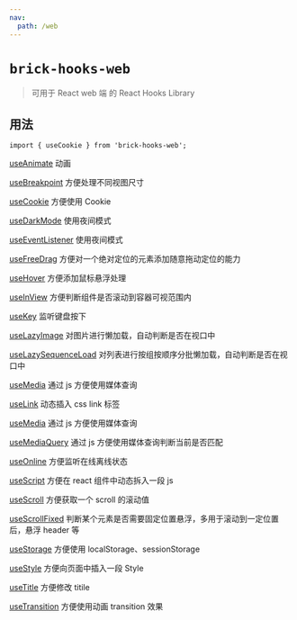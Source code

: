 ```yaml
---
nav:
  path: /web
---
```


# `brick-hooks-web`

> 可用于 React web 端 的 React Hooks Library

## 用法

```
import { useCookie } from 'brick-hooks-web';
```

[useAnimate](https://mingneo.github.io/brick-hooks/web/useBreakpoint) 动画

[useBreakpoint](https://mingneo.github.io/brick-hooks/web/useBreakpoint) 方便处理不同视图尺寸

[useCookie](https://mingneo.github.io/brick-hooks/web/useCookie) 方便使用 Cookie

[useDarkMode](https://mingneo.github.io/brick-hooks/web/useDarkMode) 使用夜间模式

[useEventListener](https://mingneo.github.io/brick-hooks/web/useEventListener) 使用夜间模式

[useFreeDrag](https://mingneo.github.io/brick-hooks/web/useFreeDrag) 方便对一个绝对定位的元素添加随意拖动定位的能力

[useHover](https://mingneo.github.io/brick-hooks/web/useHover) 方便添加鼠标悬浮处理

[useInView](https://mingneo.github.io/brick-hooks/web/useInView) 方便判断组件是否滚动到容器可视范围内

[useKey](https://mingneo.github.io/brick-hooks/web/useKey) 监听键盘按下

[useLazyImage](https://mingneo.github.io/brick-hooks/web/useLazyImage) 对图片进行懒加载，自动判断是否在视口中

[useLazySequenceLoad](https://mingneo.github.io/brick-hooks/web/useLazySequenceLoad) 对列表进行按组按顺序分批懒加载，自动判断是否在视口中

[useMedia](https://mingneo.github.io/brick-hooks/web/useMedia) 通过 js 方便使用媒体查询

[useLink](https://mingneo.github.io/brick-hooks/web/useLink) 动态插入 css link 标签

[useMedia](https://mingneo.github.io/brick-hooks/web/useMedia) 通过 js 方便使用媒体查询

[useMediaQuery](https://mingneo.github.io/brick-hooks/web/useMediaQuery) 通过 js 方便使用媒体查询判断当前是否匹配

[useOnline](https://mingneo.github.io/brick-hooks/web/useOnline) 方便监听在线离线状态

[useScript](https://mingneo.github.io/brick-hooks/web/useScript) 方便在 react 组件中动态拆入一段 js

[useScroll](https://mingneo.github.io/brick-hooks/web/useScroll) 方便获取一个 scroll 的滚动值

[useScrollFixed](https://mingneo.github.io/brick-hooks/web/useScrollFixed) 判断某个元素是否需要固定位置悬浮，多用于滚动到一定位置后，悬浮 header 等

[useStorage](https://mingneo.github.io/brick-hooks/web/useStorage) 方便使用 localStorage、sessionStorage

[useStyle](https://mingneo.github.io/brick-hooks/web/useStyle) 方便向页面中插入一段 Style

[useTitle](https://mingneo.github.io/brick-hooks/web/useTitle) 方便修改 titile

[useTransition](https://mingneo.github.io/brick-hooks/web/useTransition) 方便使用动画 transition 效果
